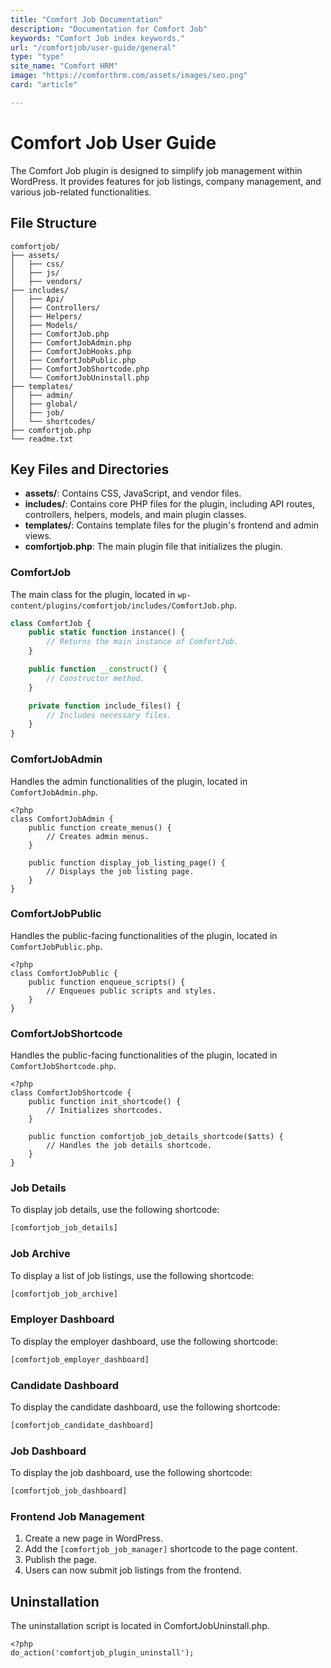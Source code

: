 ```yaml
---
title: "Comfort Job Documentation"
description: "Documentation for Comfort Job"
keywords: "Comfort Job index keywords."
url: "/comfortjob/user-guide/general"
type: "type"
site_name: "Comfort HRM"
image: "https://comforthrm.com/assets/images/seo.png"
card: "article"

---
```


# Comfort Job User Guide

The Comfort Job plugin is designed to simplify job management within WordPress. It provides features for job listings, company management, and various job-related functionalities.

## File Structure

```
comfortjob/
├── assets/
│   ├── css/
│   ├── js/
│   ├── vendors/
├── includes/
│   ├── Api/
│   ├── Controllers/
│   ├── Helpers/
│   ├── Models/
│   ├── ComfortJob.php
│   ├── ComfortJobAdmin.php
│   ├── ComfortJobHooks.php
│   ├── ComfortJobPublic.php
│   ├── ComfortJobShortcode.php
│   └── ComfortJobUninstall.php
├── templates/
│   ├── admin/
│   ├── global/
│   ├── job/
│   └── shortcodes/
├── comfortjob.php
└── readme.txt
```
## Key Files and Directories

- **assets/**: Contains CSS, JavaScript, and vendor files.
- **includes/**: Contains core PHP files for the plugin, including API routes, controllers, helpers, models, and main plugin classes.
- **templates/**: Contains template files for the plugin's frontend and admin views.
- **comfortjob.php**: The main plugin file that initializes the plugin.

### ComfortJob

The main class for the plugin, located in `wp-content/plugins/comfortjob/includes/ComfortJob.php`.

```php
class ComfortJob {
    public static function instance() {
        // Returns the main instance of ComfortJob.
    }

    public function __construct() {
        // Constructor method.
    }

    private function include_files() {
        // Includes necessary files.
    }
}
```
### ComfortJobAdmin
Handles the admin functionalities of the plugin, located in `ComfortJobAdmin.php`.

```
<?php
class ComfortJobAdmin {
    public function create_menus() {
        // Creates admin menus.
    }

    public function display_job_listing_page() {
        // Displays the job listing page.
    }
}
```
### ComfortJobPublic
Handles the public-facing functionalities of the plugin, located in `ComfortJobPublic.php`.

```
<?php
class ComfortJobPublic {
    public function enqueue_scripts() {
        // Enqueues public scripts and styles.
    }
}
```
### ComfortJobShortcode
Handles the public-facing functionalities of the plugin, located in `ComfortJobShortcode.php`.

```
<?php
class ComfortJobShortcode {
    public function init_shortcode() {
        // Initializes shortcodes.
    }

    public function comfortjob_job_details_shortcode($atts) {
        // Handles the job details shortcode.
    }
}
```

### Job Details

To display job details, use the following shortcode:

```php
[comfortjob_job_details]
```

### Job Archive

To display a list of job listings, use the following shortcode:

```php
[comfortjob_job_archive]
```

### Employer Dashboard

To display the employer dashboard, use the following shortcode:

```php
[comfortjob_employer_dashboard]
```

### Candidate Dashboard

To display the candidate dashboard, use the following shortcode:

```php
[comfortjob_candidate_dashboard]
```

### Job Dashboard

To display the job dashboard, use the following shortcode:

```php
[comfortjob_job_dashboard]
```

### Frontend Job Management

1. Create a new page in WordPress.
2. Add the `[comfortjob_job_manager]` shortcode to the page content.
3. Publish the page.
4. Users can now submit job listings from the frontend.


## Uninstallation

The uninstallation script is located in ComfortJobUninstall.php.

```
<?php
do_action('comfortjob_plugin_uninstall');
```